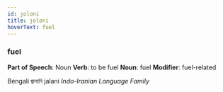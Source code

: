 ```yaml
---
id: ȷoloni
title: ȷoloni
hoverText: fuel
---
```


### fuel

**Part of Speech**: Noun
**Verb**: to be fuel
**Noun**: fuel
**Modifier**: fuel-related

Bengali জ্বালানি jalani 
*Indo-Iranian Language Family*